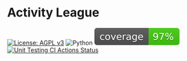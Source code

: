 # Activity League

[![License: AGPL v3](https://img.shields.io/badge/License-AGPL%20v3-blue.svg)](https://www.gnu.org/licenses/agpl-3.0)
![Python](https://img.shields.io/pypi/pyversions/django)
![Coverage](./coverage.svg)
[![Unit Testing CI Actions Status](https://github.com/UCLComputerScience/COMP0016_2020_21_Team19/workflows/Unit%20Testing%20CI/badge.svg)](https://github.com/UCLComputerScience/COMP0016_2020_21_Team19/actions)
